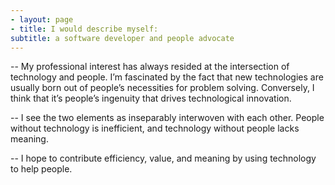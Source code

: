 ```yaml
---
- layout: page
- title: I would describe myself:
subtitle: a software developer and people advocate
---
```

-- My professional interest has always resided at the intersection of technology and people. I’m fascinated by the fact that new technologies are usually born out of people’s necessities for problem solving. Conversely, I think that it’s people’s ingenuity that drives technological innovation.

-- I see the two elements as inseparably interwoven with each other. People without technology is inefficient, and technology without people lacks meaning.

-- I hope to contribute efficiency, value, and meaning by using technology to help people.
